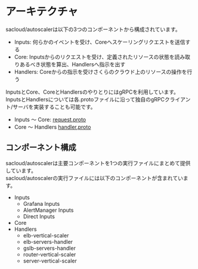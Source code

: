 # アーキテクチャ

sacloud/autoscalerは以下の3つのコンポーネントから構成されています。

- Inputs: 何らかのイベントを受け、Coreへスケーリングリクエストを送信する
- Core: Inputsからのリクエストを受け、定義されたリソースの状態を読み取りあるべき状態を算出、Handlersへ指示を出す
- Handlers: Coreからの指示を受けさくらのクラウド上のリソースの操作を行う

InputsとCore、CoreとHandlersのやりとりにはgRPCを利用しています。  
InputsとHandlersについては各.protoファイルに沿って独自のgRPCクライアント/サーバを実装することも可能です。

- Inputs 〜 Core: [request.proto](https://github.com/sacloud/autoscaler/blob/main/protos/request.proto)
- Core 〜 Handlers [handler.proto](https://github.com/sacloud/autoscaler/blob/main/protos/handler.proto)

## コンポーネント構成

sacloud/autoscalerは主要コンポーネントを1つの実行ファイルにまとめて提供しています。  
sacloud/autoscalerの実行ファイルには以下のコンポーネントが含まれています。

- Inputs
    - Grafana Inputs
    - AlertManager Inputs
    - Direct Inputs
- Core
- Handlers
    - elb-vertical-scaler
    - elb-servers-handler
    - gslb-servers-handler
    - router-vertical-scaler
    - server-vertical-scaler

